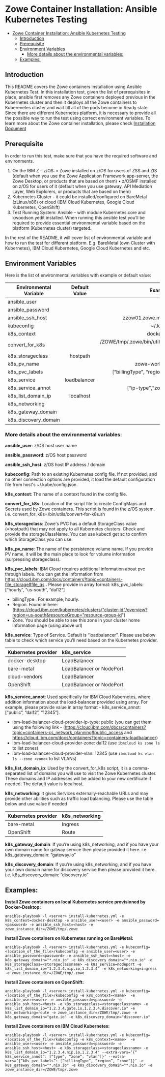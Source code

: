 # Zowe Container Installation: Ansible Kubernetes Testing


- [Zowe Container Installation: Ansible Kubernetes Testing](#zowe-container-installation-ansible-kubernetes-testing)
  - [Introduction](#introduction)
  - [Prerequisite](#prerequisite)
  - [Environment Variables](#environment-variables)
    - [More details about the environmental variables:](#more-details-about-the-environmental-variables)
  - [Examples:](#examples)

## Introduction

This README covers the Zowe containers installation using Ansible Kubernetes Test. In this installation test, given the list of prerequisites in place, ansible first removes any Zowe containers deployed previous in the Kubernetes cluster and then it deploys all the Zowe containers to Kuberenetes cluster and wait till all of the pods become in Ready state. Since there are different Kubernetes platform, it is necessary to provide all the possible way to run the test using correct environment variables. To learn more about the Zowe container installation, please check [Installation Document](https://github.com/zowe/zowe-install-packaging/tree/master/containers/kubernetes)


## Prerequisite

In order to run this test, make sure that you have the required software and environments.

1.	On the IBM Z – z/OS:
•	Zowe installed on z/OS for users of ZSS and ZIS (default when you use the Zowe Application Framework app-server, the Zowe Desktop, or products that are based on them)
•	z/OSMF installed on z/OS for users of it (default when you use gateway, API Mediation Layer, Web Explorers, or products that are based on them)
2.	Kubernetes Cluster  - it could be installed/configured on BareMetal (zLinux/x86) or cloud (IBM Cloud Kubernetes, Google Cloud Kubernetes, OpenShift) 
3.	Test Running System: Ansible – with module Kubernetes.core and kwoodson.yedit installed.
When running this ansible test you’ll be required to provide essential environmental variable based on the platform (Kubernetes cluster) targeted.

In the rest of the README, it will cover list of environmental variable and how to run the test for different platform. E.g. BareMetal (own Cluster with Kubernetes), IBM Cloud Kubernetes, Google Cloud Kubernetes and etc.

## Environment Variables

Here is the list of environmental variables with example or default value:


|Environmental Variable	| Default Value	| Example Value                                 |
|-----------------------|:-------------:|----------------------------------------------:|
|ansible_user           |               |       zowead3                                 |
|ansible_password		|               |       x123abc                                 |
|ansible_ssh_host		|               | zzow01.zowe.marist.cloud                      |
|kubeconfig	            |               |       ~/.kube/config                          |	
|k8s_context		    |               |   docker-desktop                              |
|convert_for_k8s        |               | /ZOWE/tmp/.zowe/bin/utils/convert-for-k8s.sh  |
|k8s_storageclass	    | hostpath      |                                               |	
|k8s_pv_name		    |               |       zowe-workspace-pv                       |
|k8s_pvc_labels		    |               |       [“billingType”, “region”, “zone”]       | 
|k8s_service	        | loadbalancer	|                                               |
|k8s_service_annot		|               |       [“ip-type”,”zone”,”vlan”]               |
|k8s_list_domain_ip	    | localhost 	|                                               |
|k8s_networking		    |               |       ingress                                 |
|k8s_gateway_domain		|               |       *.nio.io                                |
|k8s_discovery_domain	|               |       *.nio.io                                |


### More details about the environmental variables: 

**ansible_user**: z/OS host user name

**ansible_password**: z/OS host password

**ansible_ssh_host**: z/OS host IP address / domain

**kubeconfig**: Path to an existing Kubernetes config file. If not provided, and no other connection options are provided, it load the default configuration file from host's ~/.kube/config.json.

**k8s_context**: The name of a context found in the config file. 

**convert_for_k8s**: Location of the script file to create ConfigMaps and Secrets used by Zowe containers. This script is found in the z/OS system. i.e. convert_for_k8s=<zowe-instance-dir>/bin/utils/convert-for-k8s.sh

**k8s_storageclass**: Zowe's PVC has a default StorageClass value (=hostpath) that may not apply to all Kubernetes clusters. Check and provide the storageClassName. You can use kubectl get sc to confirm which StorageClass you can use.

**k8s_pv_name**: The name of the persistence volume name. If you provide PV name, it will be the main place to look for volume information (surpressing storageclass).

**k8s_pvc_labels**: IBM Cloud requires additional information about pvc through labels. You can get the information from https://cloud.ibm.com/docs/containers?topic=containers-file_storage#file_qs . Please provide in array format: k8s_pvc_labels: [“hourly”, “us-south”, “dal12”]
- billingType . For example, hourly.
- Region. Found in here: (https://cloud.ibm.com/kubernetes/clusters/"cluster-id"/overview?region=us-south&resourceGroup="resource-group-id")
- Zone. You should be able to see this zone in your cluster home information page (using above url)

**k8s_service**: Type of Service. Default is “loadbalancer”. Please use below table to check which service you’ll need based on the Kubernetes provider.

|Kubernetes provider |	k8s_service             |
|:-------------------|:-------------------------|
|docker-desktop	     | LoadBalancer             |
|bare-metal	         | LoadBalancer or NodePort |
|cloud-vendors	     | LoadBalancer             |
|OpenShift	         | LoadBalancer or NodePort |

**k8s_service_annot**: Used specifically for IBM Cloud Kubernetes, where addition information about the load-balancer provided using array. For example, please provide value in array format - k8s_service_annot: [“public”, “dal12”, “12345”]. 
- ibm-load-balancer-cloud-provider-ip-type: public (you can get them using the following link -  (https://cloud.ibm.com/docs/containers?topic=containers-cs_network_planning#public_access and https://cloud.ibm.com/docs/containers?topic=containers-loadbalancer) 
- ibm-load-balancer-cloud-provider-zone: dal12 (use `ibmcloud ks zone ls` to list zones)
- ibm-load-balancer-cloud-provider-vlan: 12345 (use `ibmcloud ks vlan ls --zone <zone>` to list VLANs)

**k8s_list_domain_ip**: Used by the convert_for_k8s script, it is a comma-separated list of domains you will use to visit the Zowe Kubernetes cluster. These domains and IP addresses will be added to your new certificate if needed. The default value is localhost.

**k8s_networking**: It gives Services externally-reachable URLs and may provide other abilities such as traffic load balancing. Please use the table below and use value if needed

|Kubernetes provider |	k8s_networking  |
|:-------------------|:-----------------|
|bare-metal	         |  Ingress         |
|OpenShift	         |  Route           |

**k8s_gateway_domain**: If you’re using k8s_networking, and if you have your own domain name for gatway service then please provided it here. i.e. k8s_gateway_domain: ”gateway.io”

**k8s_discovery_domain**: If you’re using k8s_networking, and if you have your own domain name for discovery service then please provided it here. i.e. k8s_discovery_domain: ”discovery.io”

## Examples:

**Install Zowe containers on local Kubernetes service provisioned by Docker-Desktop:**
```
ansible-playbook -l <server> install-kubernetes.yml -e k8s_context=docker-desktop -e ansible_user=<user> -e ansible_password=<password> -e ansible_ssh_host=<host> -e zowe_instance_dir=/ZOWE/tmp/.zowe
```
**Install Zowe containers on Kubernetes running on BareMetal:**
```
ansible-playbook -l <server> install-kubernetes.yml -e kubeconfig=<location_of_the_file>/kubeconfig -e ansible_user=<user> -e ansible_password=<password> -e ansible_ssh_host=<host> -e k8s_gateway_domain="*.nio.io" -e k8s_discovery_domain="*.nio.io" -e k8s_storageclass=<storageclassname> -e k8s_service=nodeport -e k8s_list_domain_ip="1.2.3.4.nip.io,1.2.3.4" -e k8s_networking=ingress -e zowe_instance_dir=/ZOWE/tmp/.zowe
```
**Install Zowe containers on OpenShift:**
```
ansible-playbook -l <server> install-kubernetes.yml -e kubeconfig=<location_of_the_file>/kubeconfig -e k8s_context=<name>  -e ansible_user=<user> -e ansible_password=<password> -e ansible_ssh_host=<host> -e k8s_storageclass=<storageclassname> -e k8s_list_domain_ip="1.2.3.4.gate.io,1.2.3.4.discover.io" -e k8s_networking=route -e zowe_instance_dir=/ZOWE/tmp/.zowe -e k8s_gateway_domain="gate.io" -e k8s_discovery_domain="discover.io"
```
**Install Zowe containers on IBM Cloud Kubernetes:**
```
ansible-playbook -l <server> install-kubernetes.yml -e kubeconfig=<location_of_the_file>/kubeconfig -e k8s_context=<name>  -e ansible_user=<user> -e ansible_password=<password> -e ansible_ssh_host=<host> -e k8s_storageclass=<storageclassname> -e k8s_list_domain_ip="1.2.3.4.nip.io,1.2.3.4" --extra-vars=’{“ k8s_service_annot”: [“type”, “zone”, “vlan”]}’ --extra-vars=’{“k8s_pvc_labels”: [“billingType”, “region”, “zone”]}’ -e k8s_gateway_domain="*.nio.io" -e k8s_discovery_domain="*.nio.io" -e zowe_instance_dir=/ZOWE/tmp/.zowe
```